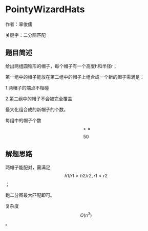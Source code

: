 
# PointyWizardHats
作者：辜俊儒

关键字：二分图匹配

## 题目简述

给出两组圆锥形的帽子，每个帽子有一个高度h和半径r；

第一组中的帽子能放在第二组中的帽子上组合成一个新的帽子需满足：

1.两帽子的端点不相碰

2.第二组中的帽子不会被完全覆盖

最大化组合成的新帽子的个数。

每组中的帽子个数$$<=$$$$50$$

## 解题思路


两帽子能配对，需满足$$h1/r1>h2/r2, r1<r2$$；

跑二分图最大匹配即可。

复杂度$$O(n^3)$$。






